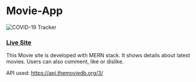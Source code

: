 # Movie-App

![COVID-19 Tracker](https://res.cloudinary.com/seunstore/image/upload/v1594554933/movie-app_elti3a.png)

### [Live Site](https://seun-movie-app.herokuapp.com/)


This Movie site is developed with MERN stack. It shows details about latest movies. Users can also comment, like or dislike.


API used: https://api.themoviedb.org/3/